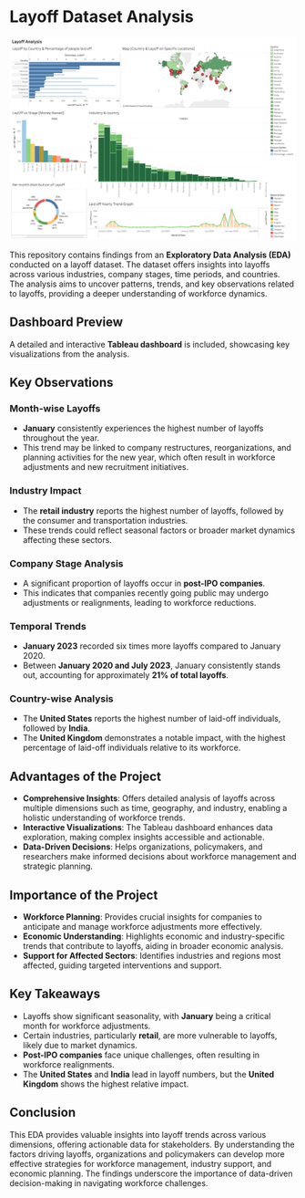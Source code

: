 # Layoff Dataset Analysis

![Dashboard Screenshot](Dashboard.png "Layoff Analysis Dashboard")


This repository contains findings from an **Exploratory Data Analysis (EDA)** conducted on a layoff dataset. The dataset offers insights into layoffs across various industries, company stages, time periods, and countries. The analysis aims to uncover patterns, trends, and key observations related to layoffs, providing a deeper understanding of workforce dynamics.

## Dashboard Preview
A detailed and interactive **Tableau dashboard** is included, showcasing key visualizations from the analysis.

## Key Observations

### Month-wise Layoffs
- **January** consistently experiences the highest number of layoffs throughout the year.
- This trend may be linked to company restructures, reorganizations, and planning activities for the new year, which often result in workforce adjustments and new recruitment initiatives.

### Industry Impact
- The **retail industry** reports the highest number of layoffs, followed by the consumer and transportation industries.
- These trends could reflect seasonal factors or broader market dynamics affecting these sectors.

### Company Stage Analysis
- A significant proportion of layoffs occur in **post-IPO companies**.
- This indicates that companies recently going public may undergo adjustments or realignments, leading to workforce reductions.

### Temporal Trends
- **January 2023** recorded six times more layoffs compared to January 2020.
- Between **January 2020 and July 2023**, January consistently stands out, accounting for approximately **21% of total layoffs**.

### Country-wise Analysis
- The **United States** reports the highest number of laid-off individuals, followed by **India**.
- The **United Kingdom** demonstrates a notable impact, with the highest percentage of laid-off individuals relative to its workforce.

## Advantages of the Project
- **Comprehensive Insights**: Offers detailed analysis of layoffs across multiple dimensions such as time, geography, and industry, enabling a holistic understanding of workforce trends.
- **Interactive Visualizations**: The Tableau dashboard enhances data exploration, making complex insights accessible and actionable.
- **Data-Driven Decisions**: Helps organizations, policymakers, and researchers make informed decisions about workforce management and strategic planning.

## Importance of the Project
- **Workforce Planning**: Provides crucial insights for companies to anticipate and manage workforce adjustments more effectively.
- **Economic Understanding**: Highlights economic and industry-specific trends that contribute to layoffs, aiding in broader economic analysis.
- **Support for Affected Sectors**: Identifies industries and regions most affected, guiding targeted interventions and support.

## Key Takeaways
- Layoffs show significant seasonality, with **January** being a critical month for workforce adjustments.
- Certain industries, particularly **retail**, are more vulnerable to layoffs, likely due to market dynamics.
- **Post-IPO companies** face unique challenges, often resulting in workforce realignments.
- The **United States** and **India** lead in layoff numbers, but the **United Kingdom** shows the highest relative impact.

## Conclusion
This EDA provides valuable insights into layoff trends across various dimensions, offering actionable data for stakeholders. By understanding the factors driving layoffs, organizations and policymakers can develop more effective strategies for workforce management, industry support, and economic planning. The findings underscore the importance of data-driven decision-making in navigating workforce challenges.
